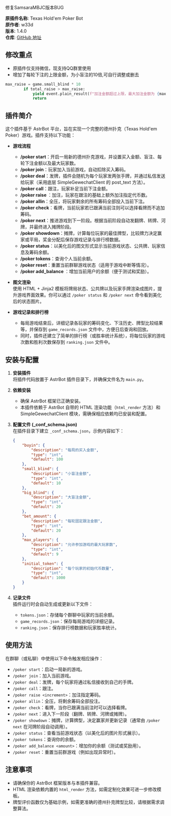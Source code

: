 修复SamsaraMBJC版本BUG

**原插件名称**: Texas Hold'em Poker Bot  
**原作者**: w33d  
**版本**: 1.4.0  
**仓库**: [GitHub 地址](https://github.com/Last-emo-boy/astrbot_plugin_texas_holdem_poker)

## 修改重点

- 原插件仅支持微信，现支持QQ群里使用
- 增加了每轮下注的上限金额，为小盲注的10倍,可自行调整或删去
```python
max_raise = game.small_blind * 10
        if total_raise > max_raise:
            yield event.plain_result(f"加注金额超过上限，最大加注金额为 {max_raise} 代币。")
            return
```

## 插件简介

这个插件基于 AstrBot 平台，旨在实现一个完整的德州扑克（Texas Hold'em Poker）游戏。插件支持以下功能：

- **游戏流程**  
  - **/poker start**：开启一局新的德州扑克游戏，并设置买入金额、盲注、每轮下注金额以及最大玩家数。
  - **/poker join**：玩家加入当前游戏，自动扣除买入筹码。
  - **/poker deal**：发牌，插件会随机为每个玩家发两张手牌，并通过私信发送给玩家（采用底层 SimpleGewechatClient 的 post_text 方法）。
  - **/poker call**：跟注，玩家补足当前下注金额。
  - **/poker raise <increment>**：加注，玩家在跟注的基础上额外加注指定代币数。
  - **/poker allin**：全压，将玩家剩余的所有筹码全部投入当前下注。
  - **/poker check**：看牌，当前玩家若已跟满当前注则可以选择看牌而不追加筹码。
  - **/poker next**：推进游戏到下一阶段。根据当前阶段自动发翻牌、转牌、河牌，并最终进入摊牌阶段。
  - **/poker showdown**：摊牌，计算每位玩家的最佳牌型，比较牌力决定赢家或平局，奖金分配后保存游戏记录与排行榜数据。
  - **/poker status**：以美化后的图文形式显示当前游戏状态、公共牌、玩家信息及筹码余额。
  - **/poker tokens**：查询个人当前余额。
  - **/poker reset**：重置当前群聊游戏状态（适用于游戏中断等情况）。
  - **/poker add_balance <amount>**：增加当前用户的余额（便于测试和奖励）。

- **图文渲染**  
  使用 HTML + Jinja2 模板将牌局状态、公共牌以及玩家手牌渲染成图片，提升游戏界面效果。你可以通过 `/poker status` 和 `/poker next` 命令看到美化后的状态图片。

- **游戏记录和排行榜**  
  - 每局游戏结束后，详细记录各玩家的筹码变化、下注历史、牌型比较结果等，并保存到 `game_records.json` 文件中，方便日后查询和回放。
  - 同时，插件还建立了简单的排行榜（或胜率统计系统），将每位玩家的游戏次数和胜利次数保存到 `ranking.json` 文件中。

## 安装与配置

1. **安装插件**  
   将插件代码放置于 AstrBot 插件目录下，并确保文件名为 `main.py`。

2. **依赖安装**  
   - 确保 AstrBot 框架已正确安装。
   - 本插件依赖于 AstrBot 自带的 HTML 渲染功能（`html_render` 方法）和 SimpleGewechatClient 模块，需确保相应依赖均已安装和配置。

3. **配置文件 (_conf_schema.json)**  
   在插件目录下建立 `_conf_schema.json`，示例内容如下：

   ```json
   {
       "buyin": {
           "description": "每局的买入金额",
           "type": "int",
           "default": 100
       },
       "small_blind": {
           "description": "小盲注金额",
           "type": "int",
           "default": 10
       },
       "big_blind": {
           "description": "大盲注金额",
           "type": "int",
           "default": 20
       },
       "bet_amount": {
           "description": "每轮固定跟注金额",
           "type": "int",
           "default": 20
       },
       "max_players": {
           "description": "允许参加游戏的最大玩家数",
           "type": "int",
           "default": 9
       },
       "initial_token": {
           "description": "每个玩家的初始代币数量",
           "type": "int",
           "default": 1000
       }
   }
   ```

4. **记录文件**  
   插件运行时会自动生成或更新以下文件：
   - `tokens.json`：存储每个群聊中玩家的当前余额。
   - `game_records.json`：保存每局游戏的详细记录。
   - `ranking.json`：保存排行榜数据和玩家胜率统计。

## 使用方法

在群聊（或私聊）中使用以下命令触发相应操作：

- `/poker start`：启动一局新的游戏。
- `/poker join`：加入当前游戏。
- `/poker deal`：发牌，每个玩家将通过私信接收到自己的手牌。
- `/poker call`：跟注。
- `/poker raise <increment>`：加注指定筹码。
- `/poker allin`：全压，将剩余筹码全部投注。
- `/poker check`：看牌，当你已跟满当前注时可以选择看牌。
- `/poker next`：进入下一阶段（翻牌、转牌、河牌或摊牌）。
- `/poker showdown`：摊牌，计算牌型，决定赢家并更新记录（通常由 `/poker next` 在河牌阶段自动调用）。
- `/poker status`：查看当前游戏状态（以美化后的图片形式展示）。
- `/poker tokens`：查询你的余额。
- `/poker add_balance <amount>`：增加你的余额（测试或奖励用）。
- `/poker reset`：重置当前群游戏（例如出现异常时）。

## 注意事项

- 请确保你的 AstrBot 框架版本与本插件兼容。
- HTML 渲染依赖内置的 `html_render` 方法，如需定制化效果可进一步修改模板。
- 牌型评价函数仅为基础示例，如需更准确的德州扑克牌型比较，请根据需求调整算法。
